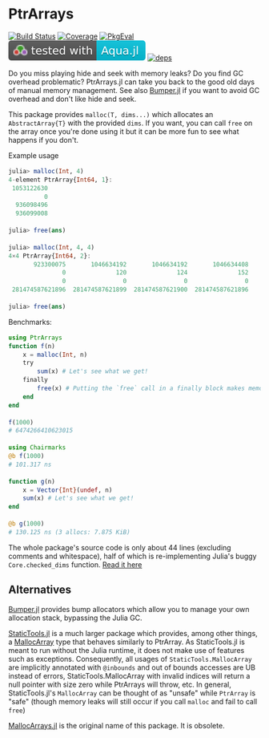 # PtrArrays

[![Build Status](https://github.com/LilithHafner/PtrArrays.jl/actions/workflows/CI.yml/badge.svg?branch=main)](https://github.com/LilithHafner/PtrArrays.jl/actions/workflows/CI.yml?query=branch%3Amain)
[![Coverage](https://codecov.io/gh/LilithHafner/PtrArrays.jl/branch/main/graph/badge.svg)](https://codecov.io/gh/LilithHafner/PtrArrays.jl)
[![PkgEval](https://JuliaCI.github.io/NanosoldierReports/pkgeval_badges/P/PtrArrays.svg)](https://JuliaCI.github.io/NanosoldierReports/pkgeval_badges/P/PtrArrays.html)
[![Aqua](https://raw.githubusercontent.com/JuliaTesting/Aqua.jl/master/badge.svg)](https://github.com/JuliaTesting/Aqua.jl)
[![deps](https://juliahub.com/docs/General/PtrArrays/stable/deps.svg)](https://juliahub.com/ui/Packages/General/PtrArrays?t=2)

Do you miss playing hide and seek with memory leaks? Do you find GC overhead problematic?
PtrArrays.jl can take you back to the good old days of manual memory management.
See also [Bumper.jl](https://github.com/MasonProtter/Bumper.jl) if you want to avoid GC
overhead and don't like hide and seek.

This package provides `malloc(T, dims...)` which allocates an `AbstractArray{T}` with the
provided `dims`. If you want, you can call `free` on the array once you're done using it
but it can be more fun to see what happens if you don't.

Example usage

```julia
julia> malloc(Int, 4)
4-element PtrArray{Int64, 1}:
 1053122630
          0
  936098496
  936099008

julia> free(ans)

julia> malloc(Int, 4, 4)
4×4 PtrArray{Int64, 2}:
       923300075       1046634192       1046634192       1046634408
               0              120              124              152
               0                0                0                0
 281474587621896  281474587621899  281474587621900  281474587621896

julia> free(ans)
```

Benchmarks:

```julia
using PtrArrays
function f(n)
    x = malloc(Int, n)
    try
        sum(x) # Let's see what we get!
    finally
        free(x) # Putting the `free` call in a finally block makes memory leaks less common
    end
end

f(1000)
# 6474266410623015

using Chairmarks
@b f(1000)
# 101.317 ns

function g(n)
    x = Vector{Int}(undef, n)
    sum(x) # Let's see what we get!
end

@b g(1000)
# 130.125 ns (3 allocs: 7.875 KiB)
```

The whole package's source code is only about 44 lines (excluding comments and whitespace),
half of which is re-implementing Julia's buggy `Core.checked_dims` function.
[Read it here](https://github.com/LilithHafner/PtrArrays.jl/blob/main/src/PtrArrays.jl)

## Alternatives

[Bumper.jl](https://github.com/MasonProtter/Bumper.jl) provides bump allocators which allow
you to manage your own allocation stack, bypassing the Julia GC.

[StaticTools.jl](https://github.com/brenhinkeller/) is a much larger package which provides,
among other things, a
[MallocArray](https://brenhinkeller.github.io/StaticTools.jl/dev/#StaticTools.MallocArray)
type that behaves similarly to PtrArray. As StaticTools.jl is meant to run without the Julia
runtime, it does not make use of features such as exceptions. Consequently, all usages of
`StaticTools.MallocArray` are implicitly annotated with `@inbounds` and out of bounds
accesses are UB instead of errors, StaticTools.MallocArray with invalid indices will return
a null pointer with size zero while PtrArrays will throw, etc. In general, StaticTools.jl's
`MallocArray` can be thought of as "unsafe" while `PtrArray` is "safe" (though memory leaks
will still occur if you call `malloc` and fail to call `free`)

[MallocArrays.jl](https://github.com/LilithHafner/PtrArrays.jl/tree/0b6dbdc012e1058b2b64d0f94863eff4120def85)
is the original name of this package. It is obsolete.
